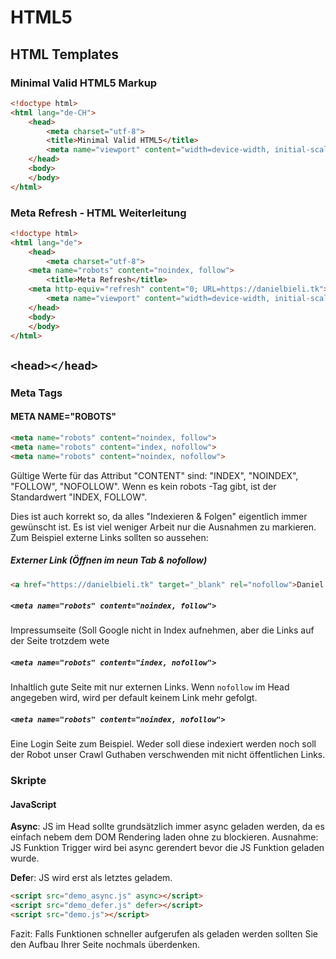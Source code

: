 # HTML5

## HTML Templates

### Minimal Valid HTML5 Markup

```html  
<!doctype html>
<html lang="de-CH">
    <head>
        <meta charset="utf-8">
        <title>Minimal Valid HTML5</title>
        <meta name="viewport" content="width=device-width, initial-scale=1.0">
    </head>
    <body>
    </body>
</html>
```

### Meta Refresh - HTML Weiterleitung

```html
<!doctype html>
<html lang="de">
    <head>
        <meta charset="utf-8">
	<meta name="robots" content="noindex, follow">
        <title>Meta Refresh</title>
	<meta http-equiv="refresh" content="0; URL=https://danielbieli.tk">
        <meta name="viewport" content="width=device-width, initial-scale=1.0">	
    </head>
    <body>
    </body>
</html>
```

## `<head></head>`

### Meta Tags

#### META NAME="ROBOTS"

```html  
<meta name="robots" content="noindex, follow">
<meta name="robots" content="index, nofollow">
<meta name="robots" content="noindex, nofollow">
```

Gültige Werte für das Attribut "CONTENT" sind: "INDEX", "NOINDEX", "FOLLOW", "NOFOLLOW". Wenn es kein robots <META> -Tag gibt, ist der Standardwert "INDEX, FOLLOW". 
  
Dies ist auch korrekt so, da alles "Indexieren & Folgen" eigentlich immer gewünscht ist. Es ist viel weniger Arbeit nur die Ausnahmen zu markieren. Zum Beispiel externe Links sollten so aussehen:

##### Externer Link (Öffnen im neun Tab & nofollow)

```html
<a href="https://danielbieli.tk" target="_blank" rel="nofollow">Daniel Bieli</a>
```
 
##### `<meta name="robots" content="noindex, follow">`

Impressumseite (Soll Google nicht in Index aufnehmen, aber die Links auf der Seite trotzdem wete

##### `<meta name="robots" content="index, nofollow">`

Inhaltlich gute Seite mit nur externen Links. Wenn `nofollow` im Head angegeben wird, wird per default keinem Link mehr gefolgt.

##### `<meta name="robots" content="noindex, nofollow">`

Eine Login Seite zum Beispiel. Weder soll diese indexiert werden noch soll der Robot unser Crawl Guthaben verschwenden mit nicht öffentlichen Links.

### Skripte

#### JavaScript

**Async**: JS im Head sollte grundsätzlich immer async geladen werden, da es einfach nebem dem DOM Rendering laden ohne zu blockieren.
Ausnahme: JS Funktion Trigger wird bei async gerendert bevor die JS Funktion geladen wurde.

**Defe**r: JS wird erst als letztes geladem.

```html
<script src="demo_async.js" async></script>
<script src="demo_defer.js" defer></script>
<script src="demo.js"></script>
```

Fazit: Falls Funktionen schneller aufgerufen als geladen werden sollten Sie den Aufbau Ihrer Seite nochmals überdenken. 
